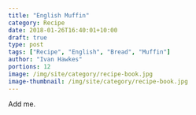 ```yaml
---
title: "English Muffin"
category: Recipe
date: 2018-01-26T16:40:01+10:00
draft: true
type: post
tags: ["Recipe", "English", "Bread", "Muffin"]
author: "Ivan Hawkes"
portions: 12
image: /img/site/category/recipe-book.jpg
image-thumbnail: /img/site/category/recipe-book.jpg
---
```


Add me.
<!--more-->
